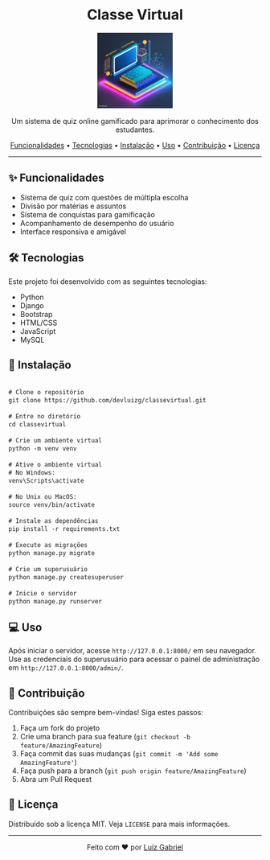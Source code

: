 <h1 align="center">Classe Virtual</h1>

<p align="center">
  <img src="data/logo.jpg" alt="Logo Classe Virtual" width="150">
</p>

<p align="center">
  Um sistema de quiz online gamificado para aprimorar o conhecimento dos estudantes.
</p>

<p align="center">
  <a href="#funcionalidades">Funcionalidades</a> •
  <a href="#tecnologias">Tecnologias</a> •
  <a href="#instalação">Instalação</a> •
  <a href="#uso">Uso</a> •
  <a href="#contribuição">Contribuição</a> •
  <a href="#licença">Licença</a>
</p>

<hr>

<h2 id="funcionalidades">✨ Funcionalidades</h2>

<ul>
  <li>Sistema de quiz com questões de múltipla escolha</li>
  <li>Divisão por matérias e assuntos</li>
  <li>Sistema de conquistas para gamificação</li>
  <li>Acompanhamento de desempenho do usuário</li>
  <li>Interface responsiva e amigável</li>
</ul>

<h2 id="tecnologias">🛠 Tecnologias</h2>

<p>Este projeto foi desenvolvido com as seguintes tecnologias:</p>

<ul>
  <li>Python</li>
  <li>Django</li>
  <li>Bootstrap</li>
  <li>HTML/CSS</li>
  <li>JavaScript</li>
  <li>MySQL</li>
</ul>

<h2 id="instalação">🚀 Instalação</h2>

<pre><code>
# Clone o repositório
git clone https://github.com/devluizg/classevirtual.git

# Entre no diretório
cd classevirtual

# Crie um ambiente virtual
python -m venv venv

# Ative o ambiente virtual
# No Windows:
venv\Scripts\activate
  
# No Unix ou MacOS:
source venv/bin/activate

# Instale as dependências
pip install -r requirements.txt

# Execute as migrações
python manage.py migrate

# Crie um superusuário
python manage.py createsuperuser

# Inicie o servidor
python manage.py runserver
</code></pre>

<h2 id="uso">💻 Uso</h2>

<p>Após iniciar o servidor, acesse <code>http://127.0.0.1:8000/</code> em seu navegador. Use as credenciais do superusuário para acessar o painel de administração em <code>http://127.0.0.1:8000/admin/</code>.</p>

<h2 id="contribuição">🤝 Contribuição</h2>

<p>Contribuições são sempre bem-vindas! Siga estes passos:</p>

<ol>
  <li>Faça um fork do projeto</li>
  <li>Crie uma branch para sua feature (<code>git checkout -b feature/AmazingFeature</code>)</li>
  <li>Faça commit das suas mudanças (<code>git commit -m 'Add some AmazingFeature'</code>)</li>
  <li>Faça push para a branch (<code>git push origin feature/AmazingFeature</code>)</li>
  <li>Abra um Pull Request</li>
</ol>

<h2 id="licença">📝 Licença</h2>

<p>Distribuído sob a licença MIT. Veja <code>LICENSE</code> para mais informações.</p>

<hr>

<p align="center">
  Feito com ❤️ por <a href="https://github.com/devluizg">Luiz Gabriel</a>
</p>
